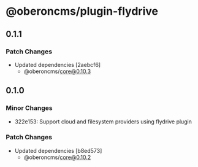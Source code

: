 # @oberoncms/plugin-flydrive

## 0.1.1

### Patch Changes

- Updated dependencies [2aebcf6]
  - @oberoncms/core@0.10.3

## 0.1.0

### Minor Changes

- 322e153: Support cloud and filesystem providers using flydrive plugin

### Patch Changes

- Updated dependencies [b8ed573]
  - @oberoncms/core@0.10.2
